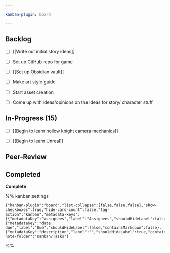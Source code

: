 ```yaml
---

kanban-plugin: board

---
```


## Backlog

- [ ] [[Write out initial story ideas]]
- [ ] Set up GitHub repo for game
- [ ] [[Set up Obsidian vault]]
- [ ] Make art style guide
- [ ] Start asset creation
- [ ] Come up with ideas/opinions on the ideas for story/ character stuff


## In-Progress (15)

- [ ] [[Begin to learn hollow knight camera mechanics]]
- [ ] [[Begin to learn Unreal]]


## Peer-Review



## Completed

**Complete**




%% kanban:settings
```
{"kanban-plugin":"board","list-collapse":[false,false,false],"show-checkboxes":true,"hide-card-count":false,"tag-action":"kanban","metadata-keys":[{"metadataKey":"assignees","label":"Assignees","shouldHideLabel":false,"containsMarkdown":false},{"metadataKey":"date due","label":"Due","shouldHideLabel":false,"containsMarkdown":false},{"metadataKey":"description","label":"","shouldHideLabel":true,"containsMarkdown":true}],"new-note-folder":"Kanban/Tasks"}
```
%%